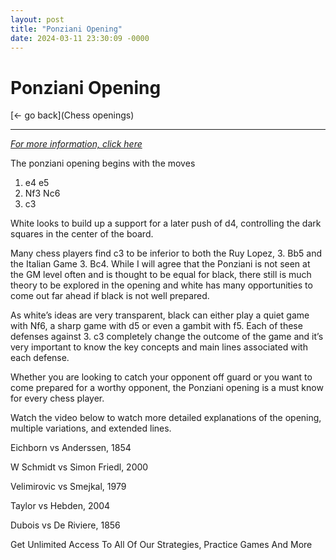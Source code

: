 ```yaml
---
layout: post
title: "Ponziani Opening"
date: 2024-03-11 23:30:09 -0000
---
```

Ponziani Opening
==============

[<- go back](Chess openings)
***
*[For more information, click here](https://www.thechesswebsite.com/ponziani-opening/)*



The ponziani opening begins with the moves

1. e4 e5
2. Nf3 Nc6
3. c3

White looks to build up a support for a later push of d4, controlling the dark squares in the center of the board.

Many chess players find c3 to be inferior to both the Ruy Lopez, 3. Bb5 and the Italian Game 3. Bc4. While I will agree that the Ponziani is not seen at the GM level often and is thought to be equal for black, there still is much theory to be explored in the opening and white has many opportunities to come out far ahead if black is not well prepared.

As white’s ideas are very transparent, black can either play a quiet game with Nf6, a sharp game with d5 or even a gambit with f5. Each of these defenses against 3. c3 completely change the outcome of the game and it’s very important to know the key concepts and main lines associated with each defense.

Whether you are looking to catch your opponent off guard or you want to come prepared for a worthy opponent, the Ponziani opening is a must know for every chess player.

Watch the video below to watch more detailed explanations of the opening, multiple variations, and extended lines.






Eichborn vs Anderssen, 1854

W Schmidt vs Simon Friedl, 2000

Velimirovic vs Smejkal, 1979

Taylor vs Hebden, 2004

Dubois vs De Riviere, 1856

Get Unlimited Access To All Of Our Strategies, Practice Games And More

